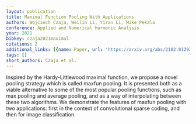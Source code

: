 ```yaml
---
layout: publication
title: Maximal Function Pooling With Applications
authors: Wojciech Czaja, Weilin Li, Yiran Li, Mike Pekala
conference: Applied and Numerical Harmonic Analysis
year: 2021
bibkey: czaja2021maximal
citations: 2
additional_links: [{name: Paper, url: 'https://arxiv.org/abs/2103.01292'}]
tags: []
short_authors: Czaja et al.
---
```

Inspired by the Hardy-Littlewood maximal function, we propose a novel pooling
strategy which is called maxfun pooling. It is presented both as a viable
alternative to some of the most popular pooling functions, such as max pooling
and average pooling, and as a way of interpolating between these two
algorithms. We demonstrate the features of maxfun pooling with two
applications: first in the context of convolutional sparse coding, and then for
image classification.